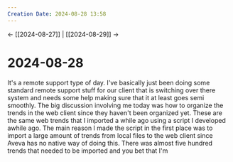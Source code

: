 ```yaml
---
Creation Date: 2024-08-28 13:58
---
```


<- [[2024-08-27]] | [[2024-08-29]]  ->

# 2024-08-28
It's a remote support type of day. I've basically just been doing some standard remote support stuff for our client that is switching over there system and needs some help making sure that it at least goes semi smoothly. The big discussion involving me today was how to organize the trends in the web client since they haven't been organized yet. These are the same web trends that I imported a while ago using a script I developed awhile ago. The main reason I made the script in the first place was to import a large amount of trends from local files to the web client since Aveva has no native way of doing this. There was almost five hundred trends that needed to be imported and you bet that I'm 